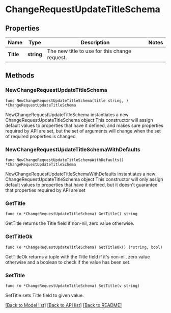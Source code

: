 # ChangeRequestUpdateTitleSchema

## Properties

Name | Type | Description | Notes
------------ | ------------- | ------------- | -------------
**Title** | **string** | The new title to use for this change request. | 

## Methods

### NewChangeRequestUpdateTitleSchema

`func NewChangeRequestUpdateTitleSchema(title string, ) *ChangeRequestUpdateTitleSchema`

NewChangeRequestUpdateTitleSchema instantiates a new ChangeRequestUpdateTitleSchema object
This constructor will assign default values to properties that have it defined,
and makes sure properties required by API are set, but the set of arguments
will change when the set of required properties is changed

### NewChangeRequestUpdateTitleSchemaWithDefaults

`func NewChangeRequestUpdateTitleSchemaWithDefaults() *ChangeRequestUpdateTitleSchema`

NewChangeRequestUpdateTitleSchemaWithDefaults instantiates a new ChangeRequestUpdateTitleSchema object
This constructor will only assign default values to properties that have it defined,
but it doesn't guarantee that properties required by API are set

### GetTitle

`func (o *ChangeRequestUpdateTitleSchema) GetTitle() string`

GetTitle returns the Title field if non-nil, zero value otherwise.

### GetTitleOk

`func (o *ChangeRequestUpdateTitleSchema) GetTitleOk() (*string, bool)`

GetTitleOk returns a tuple with the Title field if it's non-nil, zero value otherwise
and a boolean to check if the value has been set.

### SetTitle

`func (o *ChangeRequestUpdateTitleSchema) SetTitle(v string)`

SetTitle sets Title field to given value.



[[Back to Model list]](../README.md#documentation-for-models) [[Back to API list]](../README.md#documentation-for-api-endpoints) [[Back to README]](../README.md)


